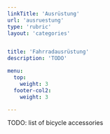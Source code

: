 ```yaml
---
linkTitle: 'Ausrüstung'
url: 'ausruestung'
type: 'rubric'
layout: 'categories'


title: 'Fahrradausrüstung'
description: 'TODO'

menu:
  top:
    weight: 3
  footer-col2:
    weight: 3

---
```



TODO: list of bicycle accessories
